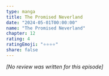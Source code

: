 ```yaml
---
type: manga
title: The Promised Neverland
date: "2024-05-01T00:00:00"
name: "The Promised Neverland"
chapter: 12
rating: 4
ratingEmoji: "⭐️⭐️⭐️⭐️"
share: false
---
```


_[No review was written for this episode]_